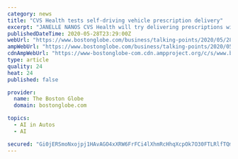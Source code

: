 ```yaml
---
category: news
title: "CVS Health tests self-driving vehicle prescription delivery"
excerpt: "JANELLE NANOS CVS Health will try delivering prescriptions with self-driving vehicles in a test that begins next month. The drugstore chain said Thursday that it will partner with the Silicon Valley robotics company Nuro on the delivery of medicines and other products to customers near a Houston-area store."
publishedDateTime: 2020-05-28T23:29:00Z
webUrl: "https://www.bostonglobe.com/business/talking-points/2020/05/28/cvs-health-tests-self-driving-vehicle-prescription-delivery/fk5isWtFxFmQic5YFqmFtI/story.html"
ampWebUrl: "https://www.bostonglobe.com/business/talking-points/2020/05/28/cvs-health-tests-self-driving-vehicle-prescription-delivery/fk5isWtFxFmQic5YFqmFtI/story.html?outputType=amp"
cdnAmpWebUrl: "https://www-bostonglobe-com.cdn.ampproject.org/c/s/www.bostonglobe.com/business/talking-points/2020/05/28/cvs-health-tests-self-driving-vehicle-prescription-delivery/fk5isWtFxFmQic5YFqmFtI/story.html?outputType=amp"
type: article
quality: 24
heat: 24
published: false

provider:
  name: The Boston Globe
  domain: bostonglobe.com

topics:
  - AI in Autos
  - AI

secured: "Gi0jERSmoNxojpj1HAvAGO4xXRW6FrFCi4lXhmRcHhqXcpOk7O30FTLRlfTQmRCQyFsSx0LNN7cM5i9lpTt967NWSPxhFCZHycik3NrussVHkXfauAelQgyO9962BfanL0XircVyipZ0hx9ui1F2LaxNHi5M/sGp8PBZLI3FqiyFUae7DEMpy/+quPfrWDpCLQswVofpeUIY0GBTe6roEjAqVT49bqRN6l6apoC4TQOqIc8ndVvZ6vY5CyyVY5VOPUyD+b0OyM3q4R4HY1Nw9hNzwagqD0/Nep67KgOT00eEzUi0odb0WL1OwzPHzPCUkvqQCzgido6p9gYgOOP/uoJGRC8h65RgfAU3XG0/KOzM9FRqXwINUMbALG6alPUR3Hgr8OToDgjSJOD3zbVNbra+LUMsY2hYf/bTeigyoFTXExXPMdSuSSykff7oE+x1prXItGD0cwOMsVjSDlzgAB4qNYmoBGhgxeSJAaDebJs=;MCerlJpkmwFhd3Izcz2ocw=="
---
```


